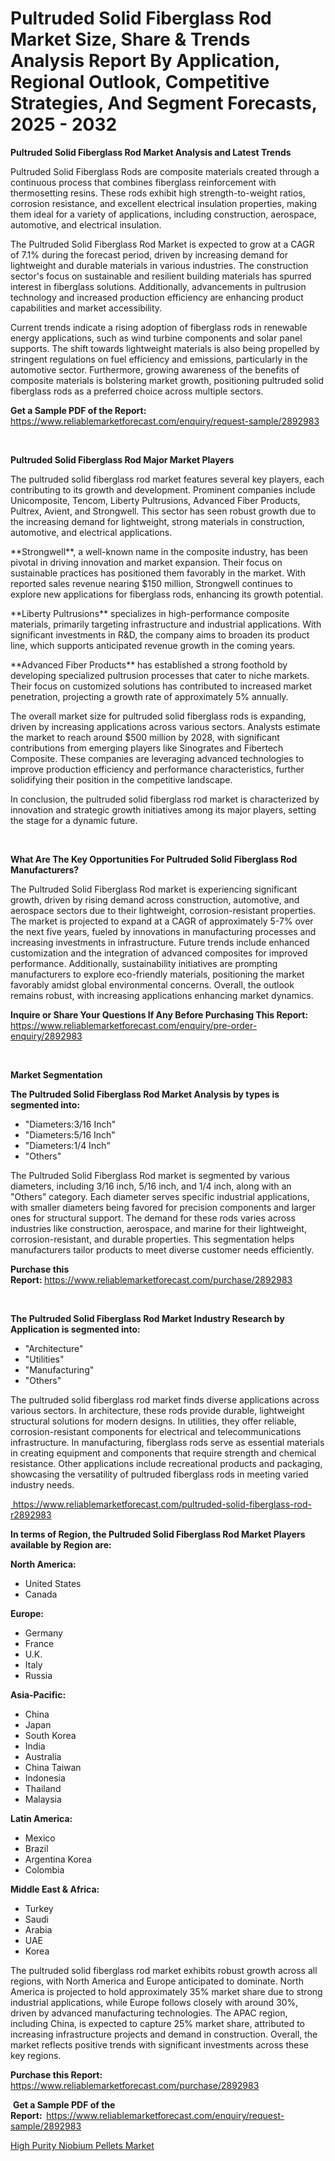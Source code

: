 <p><h1>Pultruded Solid Fiberglass Rod Market Size, Share & Trends Analysis Report By Application, Regional Outlook, Competitive Strategies, And Segment Forecasts, 2025 - 2032</h1></p><p><strong>Pultruded Solid Fiberglass Rod Market Analysis and Latest Trends</strong></p>
<p><p>Pultruded Solid Fiberglass Rods are composite materials created through a continuous process that combines fiberglass reinforcement with thermosetting resins. These rods exhibit high strength-to-weight ratios, corrosion resistance, and excellent electrical insulation properties, making them ideal for a variety of applications, including construction, aerospace, automotive, and electrical insulation.</p><p>The Pultruded Solid Fiberglass Rod Market is expected to grow at a CAGR of 7.1% during the forecast period, driven by increasing demand for lightweight and durable materials in various industries. The construction sector's focus on sustainable and resilient building materials has spurred interest in fiberglass solutions. Additionally, advancements in pultrusion technology and increased production efficiency are enhancing product capabilities and market accessibility.</p><p>Current trends indicate a rising adoption of fiberglass rods in renewable energy applications, such as wind turbine components and solar panel supports. The shift towards lightweight materials is also being propelled by stringent regulations on fuel efficiency and emissions, particularly in the automotive sector. Furthermore, growing awareness of the benefits of composite materials is bolstering market growth, positioning pultruded solid fiberglass rods as a preferred choice across multiple sectors.</p></p>
<p><strong>Get a Sample PDF of the Report:&nbsp;</strong> <a href="https://www.reliablemarketforecast.com/enquiry/request-sample/2892983?utm_campaign=3203&utm_medium=2&utm_source=Github&utm_content=ia&utm_term=15032025&utm_id=pultruded-solid-fiberglass-rod">https://www.reliablemarketforecast.com/enquiry/request-sample/2892983</a></p>
<p>&nbsp;</p>
<p><strong>Pultruded Solid Fiberglass Rod Major Market Players</strong></p>
<p><p>The pultruded solid fiberglass rod market features several key players, each contributing to its growth and development. Prominent companies include Unicomposite, Tencom, Liberty Pultrusions, Advanced Fiber Products, Pultrex, Avient, and Strongwell. This sector has seen robust growth due to the increasing demand for lightweight, strong materials in construction, automotive, and electrical applications.</p><p>**Strongwell**, a well-known name in the composite industry, has been pivotal in driving innovation and market expansion. Their focus on sustainable practices has positioned them favorably in the market. With reported sales revenue nearing $150 million, Strongwell continues to explore new applications for fiberglass rods, enhancing its growth potential.</p><p>**Liberty Pultrusions** specializes in high-performance composite materials, primarily targeting infrastructure and industrial applications. With significant investments in R&D, the company aims to broaden its product line, which supports anticipated revenue growth in the coming years.</p><p>**Advanced Fiber Products** has established a strong foothold by developing specialized pultrusion processes that cater to niche markets. Their focus on customized solutions has contributed to increased market penetration, projecting a growth rate of approximately 5% annually.</p><p>The overall market size for pultruded solid fiberglass rods is expanding, driven by increasing applications across various sectors. Analysts estimate the market to reach around $500 million by 2028, with significant contributions from emerging players like Sinogrates and Fibertech Composite. These companies are leveraging advanced technologies to improve production efficiency and performance characteristics, further solidifying their position in the competitive landscape.</p><p>In conclusion, the pultruded solid fiberglass rod market is characterized by innovation and strategic growth initiatives among its major players, setting the stage for a dynamic future.</p></p>
<p>&nbsp;</p>
<p><strong>What Are The Key Opportunities For Pultruded Solid Fiberglass Rod Manufacturers?</strong></p>
<p><p>The Pultruded Solid Fiberglass Rod market is experiencing significant growth, driven by rising demand across construction, automotive, and aerospace sectors due to their lightweight, corrosion-resistant properties. The market is projected to expand at a CAGR of approximately 5-7% over the next five years, fueled by innovations in manufacturing processes and increasing investments in infrastructure. Future trends include enhanced customization and the integration of advanced composites for improved performance. Additionally, sustainability initiatives are prompting manufacturers to explore eco-friendly materials, positioning the market favorably amidst global environmental concerns. Overall, the outlook remains robust, with increasing applications enhancing market dynamics.</p></p>
<p><strong>Inquire or Share Your Questions If Any Before Purchasing This Report:</strong> <a href="https://www.reliablemarketforecast.com/enquiry/pre-order-enquiry/2892983?utm_campaign=3203&utm_medium=2&utm_source=Github&utm_content=ia&utm_term=15032025&utm_id=pultruded-solid-fiberglass-rod">https://www.reliablemarketforecast.com/enquiry/pre-order-enquiry/2892983</a></p>
<p>&nbsp;</p>
<p><strong>Market Segmentation</strong></p>
<p><strong>The Pultruded Solid Fiberglass Rod Market Analysis by types is segmented into:</strong></p>
<p><ul><li>"Diameters:3/16 Inch"</li><li>"Diameters:5/16 Inch"</li><li>"Diameters:1/4 Inch"</li><li>"Others"</li></ul></p>
<p><p>The Pultruded Solid Fiberglass Rod market is segmented by various diameters, including 3/16 inch, 5/16 inch, and 1/4 inch, along with an "Others" category. Each diameter serves specific industrial applications, with smaller diameters being favored for precision components and larger ones for structural support. The demand for these rods varies across industries like construction, aerospace, and marine for their lightweight, corrosion-resistant, and durable properties. This segmentation helps manufacturers tailor products to meet diverse customer needs efficiently.</p></p>
<p><strong>Purchase this Report:&nbsp;</strong><a href="https://www.reliablemarketforecast.com/purchase/2892983?utm_campaign=3203&utm_medium=2&utm_source=Github&utm_content=ia&utm_term=15032025&utm_id=pultruded-solid-fiberglass-rod">https://www.reliablemarketforecast.com/purchase/2892983</a></p>
<p>&nbsp;</p>
<p><strong>The Pultruded Solid Fiberglass Rod Market Industry Research by Application is segmented into:</strong></p>
<p><ul><li>"Architecture"</li><li>"Utilities"</li><li>"Manufacturing"</li><li>"Others"</li></ul></p>
<p><p>The pultruded solid fiberglass rod market finds diverse applications across various sectors. In architecture, these rods provide durable, lightweight structural solutions for modern designs. In utilities, they offer reliable, corrosion-resistant components for electrical and telecommunications infrastructure. In manufacturing, fiberglass rods serve as essential materials in creating equipment and components that require strength and chemical resistance. Other applications include recreational products and packaging, showcasing the versatility of pultruded fiberglass rods in meeting varied industry needs. </p></p>
<p><a href="https://www.reliablemarketforecast.com/pultruded-solid-fiberglass-rod-r2892983?utm_campaign=3203&utm_medium=2&utm_source=Github&utm_content=ia&utm_term=15032025&utm_id=pultruded-solid-fiberglass-rod">&nbsp;https://www.reliablemarketforecast.com/pultruded-solid-fiberglass-rod-r2892983</a></p>
<p><strong>In terms of Region, the Pultruded Solid Fiberglass Rod Market Players available by Region are:</strong></p>
<p>
    <p> <strong> North America: </strong>
        <ul>
            <li>United States</li>
            <li>Canada</li>
        </ul>
        </p> 
    <p> <strong> Europe: </strong>
        <ul>
            <li>Germany</li>
            <li>France</li>
            <li>U.K.</li>
            <li>Italy</li>
            <li>Russia</li>
        </ul>
        </p> 
    <p> <strong> Asia-Pacific: </strong>
        <ul>
            <li>China</li>
            <li>Japan</li>
            <li>South Korea</li>
            <li>India</li>
            <li>Australia</li>
            <li>China Taiwan</li>
            <li>Indonesia</li>
            <li>Thailand</li>
            <li>Malaysia</li>
        </ul>
        </p> 
    <p> <strong> Latin America: </strong>
        <ul>
            <li>Mexico</li>
            <li>Brazil</li>
            <li>Argentina Korea</li>
            <li>Colombia</li>
        </ul>
        </p> 
    <p> <strong> Middle East & Africa: </strong>
        <ul>
            <li>Turkey</li>
            <li>Saudi</li>
            <li>Arabia</li>
            <li>UAE</li>
            <li>Korea</li>
        </ul>
    </p>
    </p>
<p><p>The pultruded solid fiberglass rod market exhibits robust growth across all regions, with North America and Europe anticipated to dominate. North America is projected to hold approximately 35% market share due to strong industrial applications, while Europe follows closely with around 30%, driven by advanced manufacturing technologies. The APAC region, including China, is expected to capture 25% market share, attributed to increasing infrastructure projects and demand in construction. Overall, the market reflects positive trends with significant investments across these key regions.</p></p>
<p><strong>Purchase this Report: </strong><a href="https://www.reliablemarketforecast.com/purchase/2892983?utm_campaign=3203&utm_medium=2&utm_source=Github&utm_content=ia&utm_term=15032025&utm_id=pultruded-solid-fiberglass-rod">https://www.reliablemarketforecast.com/purchase/2892983</a></p>
<p>&nbsp;<strong>Get a Sample PDF of the Report:&nbsp;&nbsp;</strong><a href="https://www.reliablemarketforecast.com/enquiry/request-sample/2892983?utm_campaign=3203&utm_medium=2&utm_source=Github&utm_content=ia&utm_term=15032025&utm_id=pultruded-solid-fiberglass-rod">https://www.reliablemarketforecast.com/enquiry/request-sample/2892983</a></p>
<p><strong></strong></p>
<p><p><a href="https://github.com/dushornerfe/Market-Research-Report-List-1/blob/main/high-purity-niobium-pellets-market.md?utm_campaign=3203&utm_medium=2&utm_source=Github&utm_content=ia&utm_term=15032025&utm_id=pultruded-solid-fiberglass-rod">High Purity Niobium Pellets Market</a></p></p>